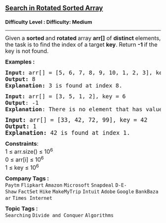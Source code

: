 <h2><a href="https://www.geeksforgeeks.org/problems/search-in-a-rotated-array4618/1">Search in Rotated Sorted Array</a></h2><h3>Difficulty Level : Difficulty: Medium</h3><hr><div class="problems_problem_content__Xm_eO"><p><span style="font-size: 18px;">Given a <strong>sorted </strong>and <strong>rotated </strong>array <strong>arr[]</strong> of <strong>distinct </strong>elements, the task is to find the index of a target <strong>key</strong>. Return <strong>-1 </strong>if the key is not found.</span></p>
<p><span style="font-size: 18px;"><strong>Examples :</strong></span></p>
<pre><span style="font-size: 18px;"><strong>Input: </strong>arr[] = [5, 6, 7, 8, 9, 10, 1, 2, 3], key = 3
<strong>Output:</strong> 8
<strong>Explanation:</strong> 3 is found at index 8.</span></pre>
<pre><span style="font-size: 18px;"><strong>Input:</strong> arr[] = [3, 5, 1, 2], key = 6</span><span style="font-size: 18px;"><strong>
Output</strong>: -1</span><span style="font-size: 18px;"><strong>
Explanation</strong>: There is no element that has value 6.<br></span></pre>
<pre><span style="font-size: 14pt;"><strong>Input:</strong> arr[] = [33, 42, 72, 99], key = 42
<strong>Output:</strong> 1
<strong>Explanation:</strong> 42 is found at index 1.</span></pre>
<p><span style="font-size: 18px;"><strong>Constraints</strong>:<br>1 ≤ arr.size() ≤ 10<sup>6</sup><br>0 ≤ arr[i] ≤ 10<sup>6</sup><br>1 ≤ key ≤ 10<sup>6</sup></span></p></div><p><span style=font-size:18px><strong>Company Tags : </strong><br><code>Paytm</code>&nbsp;<code>Flipkart</code>&nbsp;<code>Amazon</code>&nbsp;<code>Microsoft</code>&nbsp;<code>Snapdeal</code>&nbsp;<code>D-E-Shaw</code>&nbsp;<code>FactSet</code>&nbsp;<code>Hike</code>&nbsp;<code>MakeMyTrip</code>&nbsp;<code>Intuit</code>&nbsp;<code>Adobe</code>&nbsp;<code>Google</code>&nbsp;<code>BankBazaar</code>&nbsp;<code>Times Internet</code>&nbsp;<br><p><span style=font-size:18px><strong>Topic Tags : </strong><br><code>Searching</code>&nbsp;<code>Divide and Conquer</code>&nbsp;<code>Algorithms</code>&nbsp;
